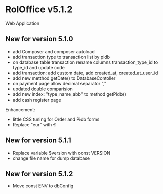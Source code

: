 # RolOffice v5.1.2

Web Application 

## New for version 5.1.0
- add Composer and composer autoload
- add transaction type to transaction list by pidb
- on database table transaction rename columns transaction_type_id to type_id and update code
- add transaction: add custom date, add created_at, created_at_user_id
- add new metthod getDate() to DatabaseContoller
- on payment page allow decimal separator ","
- updated double comparision
- add new index: "type_name_abb" to method getPidb()
- add cash register page

Enhancement:
- little CSS tuning for Order and Pidb forms
- Replace "eur" with € 

## New for version 5.1.1
- Replace variable $version with const VERSION
- change file name for dump database

## New for version 5.1.2
- Move const ENV to dbConfig
